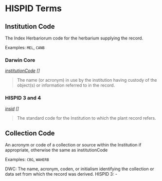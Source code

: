 HISPID Terms
============

## Institution Code

The Index Herbariorum code for the herbarium supplying the record.

Examples: `MEL`, `CANB`

### Darwin Core

_[institutionCode] []_

> The name (or acronym) in use by the institution having custody of the object(s) or information referred to in the record.

### HISPID 3 and 4

_[insid] []_

> The standard code for the Institution to which the plant record refers.

[institutionCode]: http://rs.tdwg.org/dwc/terms/institutionCode
[insid]: http://chah.gov.au/hispid/terms/insid

## Collection Code

An acronym or code of a collection or source within the Institution if appropriate, otherwise the same as institutionCode

Examples: `CBG`, `WAHERB`

DWC:  The name, acronym, coden, or initialism identifying the collection or data set from which the record was derived.
HISPID 3:  -

[collectionCode]: http://rs.tdwg.org/dwc/terms/collectionCode
